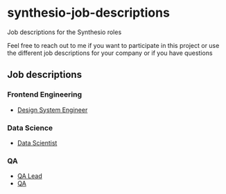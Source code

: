 # synthesio-job-descriptions
Job descriptions for the Synthesio roles

Feel free to reach out to me if you want to participate in this project or use the different job descriptions for your company or if you have questions

## Job descriptions

### Frontend Engineering
* [Design System Engineer](job-descriptions/design-system-engineer.md)

### Data Science
* [Data Scientist](job-descriptions/data-scientist.md)

### QA
* [QA Lead](job-descriptions/qa-lead.md)
* [QA](job-descriptions/qa.md)